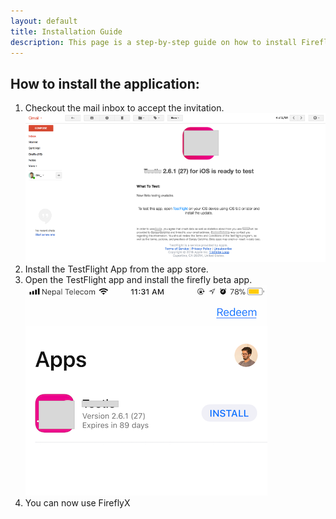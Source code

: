 ```yaml
---
layout: default
title: Installation Guide
description: This page is a step-by-step guide on how to install FireflyX.
---
```


## How to install the application:
1. Checkout the mail inbox to accept the invitation.
![emailsample](/assets/img/emailinvite.png)
2. Install the TestFlight App from the app store.
3. Open the TestFlight app and install the firefly beta app.
![instal](/assets/img/installfirefly.png)
4. You can now use FireflyX

